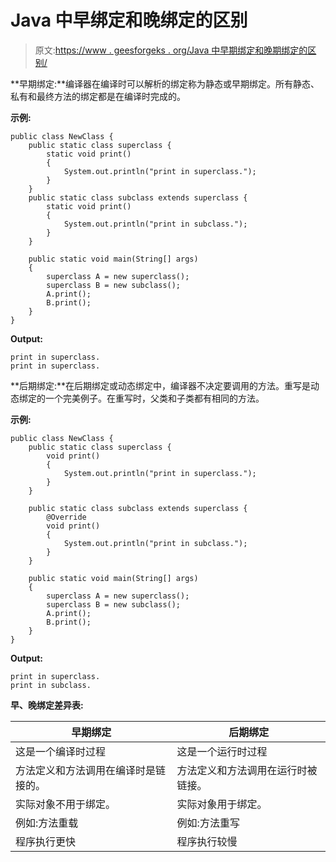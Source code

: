 # Java 中早绑定和晚绑定的区别

> 原文:[https://www . geesforgeks . org/Java 中早期绑定和晚期绑定的区别/](https://www.geeksforgeeks.org/difference-between-early-and-late-binding-in-java/)

**早期绑定:**编译器在编译时可以解析的绑定称为静态或早期绑定。所有静态、私有和最终方法的绑定都是在编译时完成的。

**示例:**

```
public class NewClass {
    public static class superclass {
        static void print()
        {
            System.out.println("print in superclass.");
        }
    }
    public static class subclass extends superclass {
        static void print()
        {
            System.out.println("print in subclass.");
        }
    }

    public static void main(String[] args)
    {
        superclass A = new superclass();
        superclass B = new subclass();
        A.print();
        B.print();
    }
}
```

**Output:**

```
print in superclass.
print in superclass.

```

**后期绑定:**在后期绑定或动态绑定中，编译器不决定要调用的方法。重写是动态绑定的一个完美例子。在重写时，父类和子类都有相同的方法。

**示例:**

```
public class NewClass {
    public static class superclass {
        void print()
        {
            System.out.println("print in superclass.");
        }
    }

    public static class subclass extends superclass {
        @Override
        void print()
        {
            System.out.println("print in subclass.");
        }
    }

    public static void main(String[] args)
    {
        superclass A = new superclass();
        superclass B = new subclass();
        A.print();
        B.print();
    }
}
```

**Output:**

```
print in superclass.
print in subclass.

```

**早、晚绑定差异表:**

| 早期绑定 | 后期绑定 |
| --- | --- |
| 这是一个编译时过程 | 这是一个运行时过程 |
| 方法定义和方法调用在编译时是链接的。 | 方法定义和方法调用在运行时被链接。 |
| 实际对象不用于绑定。 | 实际对象用于绑定。 |
| 例如:方法重载 | 例如:方法重写 |
| 程序执行更快 | 程序执行较慢 |